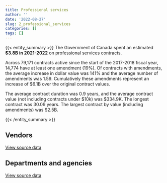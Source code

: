 ```yaml
---
title: Professional services
author: ''
date: '2022-08-27'
slug: 2_professional_services
categories: []
tags: []
---
```


<script src="/rmarkdown-libs/htmlwidgets/htmlwidgets.js"></script>
<link href="/rmarkdown-libs/datatables-css/datatables-crosstalk.css" rel="stylesheet" />
<script src="/rmarkdown-libs/datatables-binding/datatables.js"></script>
<script src="/rmarkdown-libs/jquery/jquery-3.6.0.min.js"></script>
<link href="/rmarkdown-libs/dt-core-bootstrap/css/dataTables.bootstrap.min.css" rel="stylesheet" />
<link href="/rmarkdown-libs/dt-core-bootstrap/css/dataTables.bootstrap.extra.css" rel="stylesheet" />
<script src="/rmarkdown-libs/dt-core-bootstrap/js/jquery.dataTables.min.js"></script>
<script src="/rmarkdown-libs/dt-core-bootstrap/js/dataTables.bootstrap.min.js"></script>
<link href="/rmarkdown-libs/crosstalk/css/crosstalk.min.css" rel="stylesheet" />
<script src="/rmarkdown-libs/crosstalk/js/crosstalk.min.js"></script>
<script src="/rmarkdown-libs/htmlwidgets/htmlwidgets.js"></script>
<link href="/rmarkdown-libs/datatables-css/datatables-crosstalk.css" rel="stylesheet" />
<script src="/rmarkdown-libs/datatables-binding/datatables.js"></script>
<script src="/rmarkdown-libs/jquery/jquery-3.6.0.min.js"></script>
<link href="/rmarkdown-libs/dt-core-bootstrap/css/dataTables.bootstrap.min.css" rel="stylesheet" />
<link href="/rmarkdown-libs/dt-core-bootstrap/css/dataTables.bootstrap.extra.css" rel="stylesheet" />
<script src="/rmarkdown-libs/dt-core-bootstrap/js/jquery.dataTables.min.js"></script>
<script src="/rmarkdown-libs/dt-core-bootstrap/js/dataTables.bootstrap.min.js"></script>
<link href="/rmarkdown-libs/crosstalk/css/crosstalk.min.css" rel="stylesheet" />
<script src="/rmarkdown-libs/crosstalk/js/crosstalk.min.js"></script>

{{< entity_summary >}}
The Government of Canada spent an estimated **\$3.8B in 2021-2022** on professional services contracts.

Across 79,171 contracts active since the start of the 2017-2018 fiscal year, 14,774 have at least one amendment (19%). Of contracts with amendments, the average increase in dollar value was 141% and the average number of amendments was 1.59. Cumulatively these amendments represent an increase of \$6.1B over the original contract values.

The average contract duration was 0.9 years, and the average contract value (not including contracts under \$10k) was \$334.9K. The longest contract was 30.09 years. The largest contract by value (including amendments) was \$2.5B.

{{< /entity_summary >}}

## Vendors

<div id="htmlwidget-1" style="width:100%;height:auto;" class="datatables html-widget"></div>
<script type="application/json" data-for="htmlwidget-1">{"x":{"style":"bootstrap","filter":"none","vertical":false,"data":[["<a href=\"/vendors/10647802_canada/\">10647802 CANADA<\/a>","<a href=\"/vendors/1320376_ontario/\">1320376 ONTARIO<\/a>","<a href=\"/vendors/2220742_ontario/\">2220742 ONTARIO<\/a>","<a href=\"/vendors/2536_4589_quebec/\">2536 4589 QUEBEC<\/a>","<a href=\"/vendors/2keys/\">2KEYS<\/a>","<a href=\"/vendors/3469051_canada/\">3469051 CANADA<\/a>","<a href=\"/vendors/49_solutions/\">49 SOLUTIONS<\/a>","<a href=\"/vendors/529040_ontario_and_880382/\">529040 ONTARIO AND 880382<\/a>","<a href=\"/vendors/73719_newfoundland_labrador/\">73719 NEWFOUNDLAND LABRADOR<\/a>","<a href=\"/vendors/851791_nwt/\">851791 NWT<\/a>","<a href=\"/vendors/9275_0181_quebec/\">9275 0181 QUEBEC<\/a>","<a href=\"/vendors/ab_sciex/\">AB SCIEX<\/a>","<a href=\"/vendors/abb/\">ABB<\/a>","<a href=\"/vendors/abco_maintenance_systems/\">ABCO MAINTENANCE SYSTEMS<\/a>","<a href=\"/vendors/abs_americas/\">ABS AMERICAS<\/a>","<a href=\"/vendors/acart_communications/\">ACART COMMUNICATIONS<\/a>","<a href=\"/vendors/accenture/\">ACCENTURE<\/a>","<a href=\"/vendors/acosys_consulting_services/\">ACOSYS CONSULTING SERVICES<\/a>","<a href=\"/vendors/act/\">ACT<\/a>","<a href=\"/vendors/action_personnel_of_ottawa_hull/\">ACTION PERSONNEL OF OTTAWA HULL<\/a>","<a href=\"/vendors/advanced_business_interiors/\">ADVANCED BUSINESS INTERIORS<\/a>","<a href=\"/vendors/aeroports_de_montreal/\">AEROPORTS DE MONTREAL<\/a>","<a href=\"/vendors/aeropro/\">AEROPRO<\/a>","<a href=\"/vendors/agilec/\">AGILEC<\/a>","<a href=\"/vendors/ainsworth/\">AINSWORTH<\/a>","<a href=\"/vendors/airbus/\">AIRBUS<\/a>","<a href=\"/vendors/alinea_international/\">ALINEA INTERNATIONAL<\/a>","<a href=\"/vendors/alliance_engineering_construction/\">ALLIANCE ENGINEERING CONSTRUCTION<\/a>","<a href=\"/vendors/ameresco_canada/\">AMERESCO CANADA<\/a>","<a href=\"/vendors/american_bureau_of_shipping/\">AMERICAN BUREAU OF SHIPPING<\/a>","<a href=\"/vendors/amex_bank_of_canada/\">AMEX BANK OF CANADA<\/a>","<a href=\"/vendors/amron_construction/\">AMRON CONSTRUCTION<\/a>","<a href=\"/vendors/amtech_aeronautical/\">AMTECH AERONAUTICAL<\/a>","<a href=\"/vendors/amtek_engineering/\">AMTEK ENGINEERING<\/a>","<a href=\"/vendors/anchor_qea/\">ANCHOR QEA<\/a>","<a href=\"/vendors/aon_reed_stenhouse/\">AON REED STENHOUSE<\/a>","<a href=\"/vendors/apption/\">APPTION<\/a>","<a href=\"/vendors/aps_aviation/\">APS AVIATION<\/a>","<a href=\"/vendors/architecture_49/\">ARCHITECTURE 49<\/a>","<a href=\"/vendors/architecture_evoq/\">ARCHITECTURE EVOQ<\/a>","<a href=\"/vendors/ardent_global/\">ARDENT GLOBAL<\/a>","<a href=\"/vendors/asbex/\">ASBEX<\/a>","<a href=\"/vendors/associated_engineering/\">ASSOCIATED ENGINEERING<\/a>","<a href=\"/vendors/atlantic_towing/\">ATLANTIC TOWING<\/a>","<a href=\"/vendors/atlantica_mechanical_contractors/\">ATLANTICA MECHANICAL CONTRACTORS<\/a>","<a href=\"/vendors/ats_services/\">ATS SERVICES<\/a>","<a href=\"/vendors/atwill_morin/\">ATWILL MORIN<\/a>","<a href=\"/vendors/av_tech/\">AV TECH<\/a>","<a href=\"/vendors/avjet_holding/\">AVJET HOLDING<\/a>","<a href=\"/vendors/avondale_construction/\">AVONDALE CONSTRUCTION<\/a>","<a href=\"/vendors/axys_technologies/\">AXYS TECHNOLOGIES<\/a>","<a href=\"/vendors/banfield_seguin/\">BANFIELD SEGUIN<\/a>","<a href=\"/vendors/bargreen_ellingson/\">BARGREEN ELLINGSON<\/a>","<a href=\"/vendors/barron_s_refrigeration_heating/\">BARRON S REFRIGERATION HEATING<\/a>","<a href=\"/vendors/beckman_coulter_canada/\">BECKMAN COULTER CANADA<\/a>","<a href=\"/vendors/bell_textron/\">BELL TEXTRON<\/a>","<a href=\"/vendors/bgla/\">BGLA<\/a>","<a href=\"/vendors/bighorn_helicopters/\">BIGHORN HELICOPTERS<\/a>","<a href=\"/vendors/biron_groupe_sante/\">BIRON GROUPE SANTE<\/a>","<a href=\"/vendors/blackberry/\">BLACKBERRY<\/a>","<a href=\"/vendors/bluedot/\">BLUEDOT<\/a>","<a href=\"/vendors/bmc_software_canada/\">BMC SOFTWARE CANADA<\/a>","<a href=\"/vendors/bmt_fleet_technology/\">BMT FLEET TECHNOLOGY<\/a>","<a href=\"/vendors/boyd_moving_storage/\">BOYD MOVING STORAGE<\/a>","<a href=\"/vendors/bridges_of_canada/\">BRIDGES OF CANADA<\/a>","<a href=\"/vendors/broadnet_telecom/\">BROADNET TELECOM<\/a>","<a href=\"/vendors/broadwater_industries/\">BROADWATER INDUSTRIES<\/a>","<a href=\"/vendors/brookfield_asset_management/\">BROOKFIELD ASSET MANAGEMENT<\/a>","<a href=\"/vendors/brookfield_global_integrated_solutions/\">BROOKFIELD GLOBAL INTEGRATED SOLUTIONS<\/a>","<a href=\"/vendors/brs_innovations/\">BRS INNOVATIONS<\/a>","<a href=\"/vendors/bruker/\">BRUKER<\/a>","<a href=\"/vendors/c_core/\">C CORE<\/a>","<a href=\"/vendors/c2d_services/\">C2D SERVICES<\/a>","<a href=\"/vendors/cache_computer_consulting/\">CACHE COMPUTER CONSULTING<\/a>","<a href=\"/vendors/caltrio_company/\">CALTRIO COMPANY<\/a>","<a href=\"/vendors/campbell_scientific_canada/\">CAMPBELL SCIENTIFIC CANADA<\/a>","<a href=\"/vendors/canadensys_aerospace/\">CANADENSYS AEROSPACE<\/a>","<a href=\"/vendors/canadian_bank_note_company/\">CANADIAN BANK NOTE COMPANY<\/a>","<a href=\"/vendors/canadian_base_operators/\">CANADIAN BASE OPERATORS<\/a>","<a href=\"/vendors/canadian_border_operations/\">CANADIAN BORDER OPERATIONS<\/a>","<a href=\"/vendors/canadian_bureau_for_international_education/\">CANADIAN BUREAU FOR INTERNATIONAL EDUCATION<\/a>","<a href=\"/vendors/canadian_fishing_company/\">CANADIAN FISHING COMPANY<\/a>","<a href=\"/vendors/canadian_helicopters/\">CANADIAN HELICOPTERS<\/a>","<a href=\"/vendors/canadian_leaseback/\">CANADIAN LEASEBACK<\/a>","<a href=\"/vendors/canadian_nuclear_laboratories/\">CANADIAN NUCLEAR LABORATORIES<\/a>","<a href=\"/vendors/canadian_paediatric_society/\">CANADIAN PAEDIATRIC SOCIETY<\/a>","<a href=\"/vendors/canadian_red_cross/\">CANADIAN RED CROSS<\/a>","<a href=\"/vendors/cansel_survey_equipment/\">CANSEL SURVEY EQUIPMENT<\/a>","<a href=\"/vendors/cantex_okanagan_construction/\">CANTEX OKANAGAN CONSTRUCTION<\/a>","<a href=\"/vendors/carahsoft_technology/\">CARAHSOFT TECHNOLOGY<\/a>","<a href=\"/vendors/carmichael_engineering/\">CARMICHAEL ENGINEERING<\/a>","<a href=\"/vendors/cbci_telecom/\">CBCI TELECOM<\/a>","<a href=\"/vendors/cbre/\">CBRE<\/a>","<a href=\"/vendors/ccm_construction/\">CCM CONSTRUCTION<\/a>","<a href=\"/vendors/cedrom_sni/\">CEDROM SNI<\/a>","<a href=\"/vendors/ceridian/\">CERIDIAN<\/a>","<a href=\"/vendors/cgi/\">CGI<\/a>","<a href=\"/vendors/ch2m_hill_canada/\">CH2M HILL CANADA<\/a>","<a href=\"/vendors/charron_human_resources/\">CHARRON HUMAN RESOURCES<\/a>","<a href=\"/vendors/chef_brandz/\">CHEF BRANDZ<\/a>","<a href=\"/vendors/chu_sainte_justine/\">CHU SAINTE JUSTINE<\/a>","<a href=\"/vendors/cision_canada/\">CISION CANADA<\/a>","<a href=\"/vendors/clariant_canada/\">CLARIANT CANADA<\/a>","<a href=\"/vendors/closereach/\">CLOSEREACH<\/a>","<a href=\"/vendors/cnw_group/\">CNW GROUP<\/a>","<a href=\"/vendors/co_ven/\">CO VEN<\/a>","<a href=\"/vendors/coastal_restoration_masonry/\">COASTAL RESTORATION MASONRY<\/a>","<a href=\"/vendors/colliers_project_leaders/\">COLLIERS PROJECT LEADERS<\/a>","<a href=\"/vendors/commpower/\">COMMPOWER<\/a>","<a href=\"/vendors/communications_power/\">COMMUNICATIONS POWER<\/a>","<a href=\"/vendors/computershare_investor_services/\">COMPUTERSHARE INVESTOR SERVICES<\/a>","<a href=\"/vendors/connective_support_society/\">CONNECTIVE SUPPORT SOCIETY<\/a>","<a href=\"/vendors/connex_telecommunications/\">CONNEX TELECOMMUNICATIONS<\/a>","<a href=\"/vendors/conoscenti_technologies/\">CONOSCENTI TECHNOLOGIES<\/a>","<a href=\"/vendors/construction_couture_tanguay/\">CONSTRUCTION COUTURE TANGUAY<\/a>","<a href=\"/vendors/construction_jessiko/\">CONSTRUCTION JESSIKO<\/a>","<a href=\"/vendors/convergint_technologies/\">CONVERGINT TECHNOLOGIES<\/a>","<a href=\"/vendors/corbel_management/\">CORBEL MANAGEMENT<\/a>","<a href=\"/vendors/corsortium_transtec/\">CORSORTIUM TRANSTEC<\/a>","<a href=\"/vendors/cowatersogema/\">COWATERSOGEMA<\/a>","<a href=\"/vendors/cowi_north_america/\">COWI NORTH AMERICA<\/a>","<a href=\"/vendors/crandall_engineering/\">CRANDALL ENGINEERING<\/a>","<a href=\"/vendors/cryptomill_technologies/\">CRYPTOMILL TECHNOLOGIES<\/a>","<a href=\"/vendors/cummins_canada/\">CUMMINS CANADA<\/a>","<a href=\"/vendors/d_doyle_installations/\">D DOYLE INSTALLATIONS<\/a>","<a href=\"/vendors/d_f_s/\">D F S<\/a>","<a href=\"/vendors/d_h_partnership/\">D H PARTNERSHIP<\/a>","<a href=\"/vendors/dalhousie_university/\">DALHOUSIE UNIVERSITY<\/a>","<a href=\"/vendors/dalian_enterprises/\">DALIAN ENTERPRISES<\/a>","<a href=\"/vendors/dasco_equipment/\">DASCO EQUIPMENT<\/a>","<a href=\"/vendors/defran/\">DEFRAN<\/a>","<a href=\"/vendors/delco_automation/\">DELCO AUTOMATION<\/a>","<a href=\"/vendors/dexter_construction/\">DEXTER CONSTRUCTION<\/a>","<a href=\"/vendors/dexterra/\">DEXTERRA<\/a>","<a href=\"/vendors/diamond_and_schmitt_architects/\">DIAMOND AND SCHMITT ARCHITECTS<\/a>","<a href=\"/vendors/diligens/\">DILIGENS<\/a>","<a href=\"/vendors/dls_technology/\">DLS TECHNOLOGY<\/a>","<a href=\"/vendors/dragage_im/\">DRAGAGE IM<\/a>","<a href=\"/vendors/dst_consulting_engineers/\">DST CONSULTING ENGINEERS<\/a>","<a href=\"/vendors/dymech_engineering/\">DYMECH ENGINEERING<\/a>","<a href=\"/vendors/dynacare/\">DYNACARE<\/a>","<a href=\"/vendors/e_construction/\">E CONSTRUCTION<\/a>","<a href=\"/vendors/eagle_professional_resources/\">EAGLE PROFESSIONAL RESOURCES<\/a>","<a href=\"/vendors/eastpoint_engineering/\">EASTPOINT ENGINEERING<\/a>","<a href=\"/vendors/eastway_contracting/\">EASTWAY CONTRACTING<\/a>","<a href=\"/vendors/ebsco_canada/\">EBSCO CANADA<\/a>","<a href=\"/vendors/eclipsys_solutions/\">ECLIPSYS SOLUTIONS<\/a>","<a href=\"/vendors/eco_technologies/\">ECO TECHNOLOGIES<\/a>","<a href=\"/vendors/ecopia_tech/\">ECOPIA TECH<\/a>","<a href=\"/vendors/ekos_research_associates/\">EKOS RESEARCH ASSOCIATES<\/a>","<a href=\"/vendors/elizabeth_fry_society/\">ELIZABETH FRY SOCIETY<\/a>","<a href=\"/vendors/ems_technologies/\">EMS TECHNOLOGIES<\/a>","<a href=\"/vendors/entrust/\">ENTRUST<\/a>","<a href=\"/vendors/environics_research_group/\">ENVIRONICS RESEARCH GROUP<\/a>","<a href=\"/vendors/envirosafe_janitorial/\">ENVIROSAFE JANITORIAL<\/a>","<a href=\"/vendors/eperformance/\">EPERFORMANCE<\/a>","<a href=\"/vendors/exact_legal_translations/\">EXACT LEGAL TRANSLATIONS<\/a>","<a href=\"/vendors/excavation_loiselle/\">EXCAVATION LOISELLE<\/a>","<a href=\"/vendors/factiva/\">FACTIVA<\/a>","<a href=\"/vendors/farmer_construction/\">FARMER CONSTRUCTION<\/a>","<a href=\"/vendors/fast_track_staffing/\">FAST TRACK STAFFING<\/a>","<a href=\"/vendors/federal_express_canada/\">FEDERAL EXPRESS CANADA<\/a>","<a href=\"/vendors/ference_company_consulting/\">FERENCE COMPANY CONSULTING<\/a>","<a href=\"/vendors/fidelity_engineering_construction/\">FIDELITY ENGINEERING CONSTRUCTION<\/a>","<a href=\"/vendors/first_air/\">FIRST AIR<\/a>","<a href=\"/vendors/fish_food_and_allied_workers/\">FISH FOOD AND ALLIED WORKERS<\/a>","<a href=\"/vendors/fleetway/\">FLEETWAY<\/a>","<a href=\"/vendors/floyd_s_construction/\">FLOYD S CONSTRUCTION<\/a>","<a href=\"/vendors/fluid_energy_group/\">FLUID ENERGY GROUP<\/a>","<a href=\"/vendors/flynn_canada/\">FLYNN CANADA<\/a>","<a href=\"/vendors/forrester_research/\">FORRESTER RESEARCH<\/a>","<a href=\"/vendors/frannan_international/\">FRANNAN INTERNATIONAL<\/a>","<a href=\"/vendors/freebalance/\">FREEBALANCE<\/a>","<a href=\"/vendors/frosti_fishing/\">FROSTI FISHING<\/a>","<a href=\"/vendors/fsc/\">FSC<\/a>","<a href=\"/vendors/fugro_geosurveys/\">FUGRO GEOSURVEYS<\/a>","<a href=\"/vendors/fvb_energy/\">FVB ENERGY<\/a>","<a href=\"/vendors/g4s_security_services/\">G4S SECURITY SERVICES<\/a>","<a href=\"/vendors/gabriela_oliveira/\">GABRIELA OLIVEIRA<\/a>","<a href=\"/vendors/galenvs_sciences/\">GALENVS SCIENCES<\/a>","<a href=\"/vendors/gap_wireless/\">GAP WIRELESS<\/a>","<a href=\"/vendors/garda_security_group/\">GARDA SECURITY GROUP<\/a>","<a href=\"/vendors/gartner/\">GARTNER<\/a>","<a href=\"/vendors/gat_intl_localization_services/\">GAT INTL LOCALIZATION SERVICES<\/a>","<a href=\"/vendors/gatestone/\">GATESTONE<\/a>","<a href=\"/vendors/gc_strategies/\">GC STRATEGIES<\/a>","<a href=\"/vendors/gdi_services/\">GDI SERVICES<\/a>","<a href=\"/vendors/gemma_property_services/\">GEMMA PROPERTY SERVICES<\/a>","<a href=\"/vendors/geospectrum_technologies/\">GEOSPECTRUM TECHNOLOGIES<\/a>","<a href=\"/vendors/ghd/\">GHD<\/a>","<a href=\"/vendors/gilmore_reproductions/\">GILMORE REPRODUCTIONS<\/a>","<a href=\"/vendors/gino_pelletier_forex_mali_diely_moussa_kouyate_gid/\">GINO PELLETIER FOREX MALI DIELY MOUSSA KOUYATE GID<\/a>","<a href=\"/vendors/glasshouse_systems/\">GLASSHOUSE SYSTEMS<\/a>","<a href=\"/vendors/glaxosmithkline/\">GLAXOSMITHKLINE<\/a>","<a href=\"/vendors/global_knowledge/\">GLOBAL KNOWLEDGE<\/a>","<a href=\"/vendors/gordon_barr/\">GORDON BARR<\/a>","<a href=\"/vendors/great_slave_helicopters/\">GREAT SLAVE HELICOPTERS<\/a>","<a href=\"/vendors/greater_toronto_airport_authority/\">GREATER TORONTO AIRPORT AUTHORITY<\/a>","<a href=\"/vendors/greendale_resources/\">GREENDALE RESOURCES<\/a>","<a href=\"/vendors/grey_rock_services/\">GREY ROCK SERVICES<\/a>","<a href=\"/vendors/groupe_robert/\">GROUPE ROBERT<\/a>","<a href=\"/vendors/haskoning_uk/\">HASKONING UK<\/a>","<a href=\"/vendors/hatch/\">HATCH<\/a>","<a href=\"/vendors/herring_conservation_and_research_society/\">HERRING CONSERVATION AND RESEARCH SOCIETY<\/a>","<a href=\"/vendors/hewlett_packard/\">HEWLETT PACKARD<\/a>","<a href=\"/vendors/hitachi_data_systems/\">HITACHI DATA SYSTEMS<\/a>","<a href=\"/vendors/holland_college/\">HOLLAND COLLEGE<\/a>","<a href=\"/vendors/hootsuite_media/\">HOOTSUITE MEDIA<\/a>","<a href=\"/vendors/hoskin_scientific/\">HOSKIN SCIENTIFIC<\/a>","<a href=\"/vendors/house_of_hope/\">HOUSE OF HOPE<\/a>","<a href=\"/vendors/hubspoke/\">HUBSPOKE<\/a>","<a href=\"/vendors/humansystems/\">HUMANSYSTEMS<\/a>","<a href=\"/vendors/ibi_group_architects_canada/\">IBI GROUP ARCHITECTS CANADA<\/a>","<a href=\"/vendors/iceberg_networks/\">ICEBERG NETWORKS<\/a>","<a href=\"/vendors/idp_group/\">IDP GROUP<\/a>","<a href=\"/vendors/ids_systems_consultants/\">IDS SYSTEMS CONSULTANTS<\/a>","<a href=\"/vendors/ifathom/\">IFATHOM<\/a>","<a href=\"/vendors/ihs_global/\">IHS GLOBAL<\/a>","<a href=\"/vendors/imperial_cleaners/\">IMPERIAL CLEANERS<\/a>","<a href=\"/vendors/info_tech_research_group/\">INFO TECH RESEARCH GROUP<\/a>","<a href=\"/vendors/innovasea_marine_systems_canada/\">INNOVASEA MARINE SYSTEMS CANADA<\/a>","<a href=\"/vendors/institut_national_d_optique/\">INSTITUT NATIONAL D OPTIQUE<\/a>","<a href=\"/vendors/instrux_media/\">INSTRUX MEDIA<\/a>","<a href=\"/vendors/integra_networks/\">INTEGRA NETWORKS<\/a>","<a href=\"/vendors/interactive_audio_visual/\">INTERACTIVE AUDIO VISUAL<\/a>","<a href=\"/vendors/intergraph_canada/\">INTERGRAPH CANADA<\/a>","<a href=\"/vendors/international_reporting/\">INTERNATIONAL REPORTING<\/a>","<a href=\"/vendors/inventa_sales_and_promotions/\">INVENTA SALES AND PROMOTIONS<\/a>","<a href=\"/vendors/ipsos/\">IPSOS<\/a>","<a href=\"/vendors/ironclad_earthworks/\">IRONCLAD EARTHWORKS<\/a>","<a href=\"/vendors/island_catering/\">ISLAND CATERING<\/a>","<a href=\"/vendors/ism_information_systems_management/\">ISM INFORMATION SYSTEMS MANAGEMENT<\/a>","<a href=\"/vendors/it_net_consultants/\">IT NET CONSULTANTS<\/a>","<a href=\"/vendors/itex/\">ITEX<\/a>","<a href=\"/vendors/j_e_enterprises/\">J E ENTERPRISES<\/a>","<a href=\"/vendors/j_l_richards_associates/\">J L RICHARDS ASSOCIATES<\/a>","<a href=\"/vendors/j_m_ledressay_associates/\">J M LEDRESSAY ASSOCIATES<\/a>","<a href=\"/vendors/j_o_thomas_associates/\">J O THOMAS ASSOCIATES<\/a>","<a href=\"/vendors/jasco_applied_sciences_canada/\">JASCO APPLIED SCIENCES CANADA<\/a>","<a href=\"/vendors/jemtec/\">JEMTEC<\/a>","<a href=\"/vendors/jht_defense/\">JHT DEFENSE<\/a>","<a href=\"/vendors/jim_pattison_industries/\">JIM PATTISON INDUSTRIES<\/a>","<a href=\"/vendors/john_howard_society/\">JOHN HOWARD SOCIETY<\/a>","<a href=\"/vendors/johnson_controls_canada/\">JOHNSON CONTROLS CANADA<\/a>","<a href=\"/vendors/johnson_s_construction/\">JOHNSON S CONSTRUCTION<\/a>","<a href=\"/vendors/joneljim_concrete_construction/\">JONELJIM CONCRETE CONSTRUCTION<\/a>","<a href=\"/vendors/jones_lang_lasalle/\">JONES LANG LASALLE<\/a>","<a href=\"/vendors/k_rite_construction/\">K RITE CONSTRUCTION<\/a>","<a href=\"/vendors/kaniyasihk_culture_camps/\">KANIYASIHK CULTURE CAMPS<\/a>","<a href=\"/vendors/keydata_associates/\">KEYDATA ASSOCIATES<\/a>","<a href=\"/vendors/kf_aerospace/\">KF AEROSPACE<\/a>","<a href=\"/vendors/kfn_enterprises_partnership/\">KFN ENTERPRISES PARTNERSHIP<\/a>","<a href=\"/vendors/king_hoe_excavating/\">KING HOE EXCAVATING<\/a>","<a href=\"/vendors/konica_minolta_business_solutions/\">KONICA MINOLTA BUSINESS SOLUTIONS<\/a>","<a href=\"/vendors/kontzamanis_graumann_smith/\">KONTZAMANIS GRAUMANN SMITH<\/a>","<a href=\"/vendors/kudlik_construction/\">KUDLIK CONSTRUCTION<\/a>","<a href=\"/vendors/kyndryl_canada/\">KYNDRYL CANADA<\/a>","<a href=\"/vendors/l_agence/\">L AGENCE<\/a>","<a href=\"/vendors/l_d_watson_e_s_macewen_allan/\">L D WATSON E S MACEWEN ALLAN<\/a>","<a href=\"/vendors/lannick_contract_solutions/\">LANNICK CONTRACT SOLUTIONS<\/a>","<a href=\"/vendors/larch_half_way_house_of_sudbury/\">LARCH HALF WAY HOUSE OF SUDBURY<\/a>","<a href=\"/vendors/lazy_h_trail_company/\">LAZY H TRAIL COMPANY<\/a>","<a href=\"/vendors/leeway_yachts/\">LEEWAY YACHTS<\/a>","<a href=\"/vendors/lemay/\">LEMAY<\/a>","<a href=\"/vendors/lengkeek_vessel_engineering/\">LENGKEEK VESSEL ENGINEERING<\/a>","<a href=\"/vendors/leo_pisces_services_group/\">LEO PISCES SERVICES GROUP<\/a>","<a href=\"/vendors/les_entreprises_fervel/\">LES ENTREPRISES FERVEL<\/a>","<a href=\"/vendors/les_equipements_claude_pedneault/\">LES EQUIPEMENTS CLAUDE PEDNEAULT<\/a>","<a href=\"/vendors/les_traducteurs_reunis/\">LES TRADUCTEURS REUNIS<\/a>","<a href=\"/vendors/les_traiteurs_bytown_catering/\">LES TRAITEURS BYTOWN CATERING<\/a>","<a href=\"/vendors/like_10/\">LIKE 10<\/a>","<a href=\"/vendors/linovati/\">LINOVATI<\/a>","<a href=\"/vendors/lloyd_s_register_canada/\">LLOYD S REGISTER CANADA<\/a>","<a href=\"/vendors/m_sullivan_son/\">M SULLIVAN SON<\/a>","<a href=\"/vendors/macdonald_dettwiler_and_associates/\">MACDONALD DETTWILER AND ASSOCIATES<\/a>","<a href=\"/vendors/macewen_petroleum/\">MACEWEN PETROLEUM<\/a>","<a href=\"/vendors/magellan_aerospace/\">MAGELLAN AEROSPACE<\/a>","<a href=\"/vendors/manifest_communications/\">MANIFEST COMMUNICATIONS<\/a>","<a href=\"/vendors/maplesoft_consulting/\">MAPLESOFT CONSULTING<\/a>","<a href=\"/vendors/marine_contractors/\">MARINE CONTRACTORS<\/a>","<a href=\"/vendors/marine_recycling/\">MARINE RECYCLING<\/a>","<a href=\"/vendors/maritime_fence/\">MARITIME FENCE<\/a>","<a href=\"/vendors/martec/\">MARTEC<\/a>","<a href=\"/vendors/maverin/\">MAVERIN<\/a>","<a href=\"/vendors/maximus_canada/\">MAXIMUS CANADA<\/a>","<a href=\"/vendors/mccarthy_tetrault/\">MCCARTHY TETRAULT<\/a>","<a href=\"/vendors/mccolman_sons_demolition/\">MCCOLMAN SONS DEMOLITION<\/a>","<a href=\"/vendors/mcgregor_geoscience/\">MCGREGOR GEOSCIENCE<\/a>","<a href=\"/vendors/mckinsey_and_company/\">MCKINSEY AND COMPANY<\/a>","<a href=\"/vendors/mcnally_construction/\">MCNALLY CONSTRUCTION<\/a>","<a href=\"/vendors/medavie/\">MEDAVIE<\/a>","<a href=\"/vendors/media_q/\">MEDIA Q<\/a>","<a href=\"/vendors/mega_tech/\">MEGA TECH<\/a>","<a href=\"/vendors/megalexis_communications/\">MEGALEXIS COMMUNICATIONS<\/a>","<a href=\"/vendors/messa_computing/\">MESSA COMPUTING<\/a>","<a href=\"/vendors/metocean_telematics/\">METOCEAN TELEMATICS<\/a>","<a href=\"/vendors/metro_logistics/\">METRO LOGISTICS<\/a>","<a href=\"/vendors/metro_supply_chain/\">METRO SUPPLY CHAIN<\/a>","<a href=\"/vendors/michael_wager_consulting/\">MICHAEL WAGER CONSULTING<\/a>","<a href=\"/vendors/michanie_construction/\">MICHANIE CONSTRUCTION<\/a>","<a href=\"/vendors/michel_bastarache_societe_professionnelle/\">MICHEL BASTARACHE SOCIETE PROFESSIONNELLE<\/a>","<a href=\"/vendors/milestone_environmental/\">MILESTONE ENVIRONMENTAL<\/a>","<a href=\"/vendors/ministry_of_finance/\">MINISTRY OF FINANCE<\/a>","<a href=\"/vendors/mls_overseas/\">MLS OVERSEAS<\/a>","<a href=\"/vendors/mnp/\">MNP<\/a>","<a href=\"/vendors/mobile_resource_group/\">MOBILE RESOURCE GROUP<\/a>","<a href=\"/vendors/moerae_solutions/\">MOERAE SOLUTIONS<\/a>","<a href=\"/vendors/moriyama_teshima_architects/\">MORIYAMA TESHIMA ARCHITECTS<\/a>","<a href=\"/vendors/morpho_canada/\">MORPHO CANADA<\/a>","<a href=\"/vendors/mtc_law/\">MTC LAW<\/a>","<a href=\"/vendors/multinational_logistic_services/\">MULTINATIONAL LOGISTIC SERVICES<\/a>","<a href=\"/vendors/mwco/\">MWCO<\/a>","<a href=\"/vendors/n_p_a/\">N P A<\/a>","<a href=\"/vendors/nadine_international/\">NADINE INTERNATIONAL<\/a>","<a href=\"/vendors/nahanni_construction/\">NAHANNI CONSTRUCTION<\/a>","<a href=\"/vendors/nanometrics/\">NANOMETRICS<\/a>","<a href=\"/vendors/nasittuq/\">NASITTUQ<\/a>","<a href=\"/vendors/national_arts_centre/\">NATIONAL ARTS CENTRE<\/a>","<a href=\"/vendors/naut_mawt_tribal_council/\">NAUT MAWT TRIBAL COUNCIL<\/a>","<a href=\"/vendors/nav_canada/\">NAV CANADA<\/a>","<a href=\"/vendors/navpoint_consulting_group/\">NAVPOINT CONSULTING GROUP<\/a>","<a href=\"/vendors/navtech/\">NAVTECH<\/a>","<a href=\"/vendors/nelson_environmental_remediation/\">NELSON ENVIRONMENTAL REMEDIATION<\/a>","<a href=\"/vendors/neptec_design_group/\">NEPTEC DESIGN GROUP<\/a>","<a href=\"/vendors/nitam_solutions/\">NITAM SOLUTIONS<\/a>","<a href=\"/vendors/north_atlantic_petroleum/\">NORTH ATLANTIC PETROLEUM<\/a>","<a href=\"/vendors/north_cariboo_air/\">NORTH CARIBOO AIR<\/a>","<a href=\"/vendors/northrop_grumman/\">NORTHROP GRUMMAN<\/a>","<a href=\"/vendors/northwestel/\">NORTHWESTEL<\/a>","<a href=\"/vendors/notra/\">NOTRA<\/a>","<a href=\"/vendors/nuna_east/\">NUNA EAST<\/a>","<a href=\"/vendors/ogilvy_montreal/\">OGILVY MONTREAL<\/a>","<a href=\"/vendors/okanagan_halfway_house_society_crf/\">OKANAGAN HALFWAY HOUSE SOCIETY CRF<\/a>","<a href=\"/vendors/omnitech_electronics/\">OMNITECH ELECTRONICS<\/a>","<a href=\"/vendors/onix_networking_canada/\">ONIX NETWORKING CANADA<\/a>","<a href=\"/vendors/onx_enterprise_solutions/\">ONX ENTERPRISE SOLUTIONS<\/a>","<a href=\"/vendors/openframe_technologies/\">OPENFRAME TECHNOLOGIES<\/a>","<a href=\"/vendors/oproma/\">OPROMA<\/a>","<a href=\"/vendors/optimum_solutions/\">OPTIMUM SOLUTIONS<\/a>","<a href=\"/vendors/oracle_canada/\">ORACLE CANADA<\/a>","<a href=\"/vendors/orangutech/\">ORANGUTECH<\/a>","<a href=\"/vendors/otis_elevator/\">OTIS ELEVATOR<\/a>","<a href=\"/vendors/oxford_economics_usa/\">OXFORD ECONOMICS USA<\/a>","<a href=\"/vendors/pal_aerospace/\">PAL AEROSPACE<\/a>","<a href=\"/vendors/paladin_group/\">PALADIN GROUP<\/a>","<a href=\"/vendors/parker_johnston_industries/\">PARKER JOHNSTON INDUSTRIES<\/a>","<a href=\"/vendors/parsons_canada/\">PARSONS CANADA<\/a>","<a href=\"/vendors/pattison_sign_group/\">PATTISON SIGN GROUP<\/a>","<a href=\"/vendors/pcl_constructors/\">PCL CONSTRUCTORS<\/a>","<a href=\"/vendors/pennant_canada/\">PENNANT CANADA<\/a>","<a href=\"/vendors/peter_j_kindree_architect/\">PETER J KINDREE ARCHITECT<\/a>","<a href=\"/vendors/petro_air_services/\">PETRO AIR SERVICES<\/a>","<a href=\"/vendors/phaselock_systems_international/\">PHASELOCK SYSTEMS INTERNATIONAL<\/a>","<a href=\"/vendors/pmb_electrical_services/\">PMB ELECTRICAL SERVICES<\/a>","<a href=\"/vendors/postmedia_network/\">POSTMEDIA NETWORK<\/a>","<a href=\"/vendors/pr3_medias/\">PR3 MEDIAS<\/a>","<a href=\"/vendors/precisionit/\">PRECISIONIT<\/a>","<a href=\"/vendors/primed_medical_products/\">PRIMED MEDICAL PRODUCTS<\/a>","<a href=\"/vendors/primex_project_management/\">PRIMEX PROJECT MANAGEMENT<\/a>","<a href=\"/vendors/prince_george_activator/\">PRINCE GEORGE ACTIVATOR<\/a>","<a href=\"/vendors/procom_consultants/\">PROCOM CONSULTANTS<\/a>","<a href=\"/vendors/promaxis/\">PROMAXIS<\/a>","<a href=\"/vendors/proquest/\">PROQUEST<\/a>","<a href=\"/vendors/prosci_canada/\">PROSCI CANADA<\/a>","<a href=\"/vendors/protak_consulting_group/\">PROTAK CONSULTING GROUP<\/a>","<a href=\"/vendors/provencher_roy_associes/\">PROVENCHER ROY ASSOCIES<\/a>","<a href=\"/vendors/purelogic/\">PURELOGIC<\/a>","<a href=\"/vendors/qinetiq/\">QINETIQ<\/a>","<a href=\"/vendors/qm_environmental/\">QM ENVIRONMENTAL<\/a>","<a href=\"/vendors/quintet_consulting/\">QUINTET CONSULTING<\/a>","<a href=\"/vendors/quorum/\">QUORUM<\/a>","<a href=\"/vendors/r_e_gilmore_investments/\">R E GILMORE INVESTMENTS<\/a>","<a href=\"/vendors/r_j_macisaac_construction/\">R J MACISAAC CONSTRUCTION<\/a>","<a href=\"/vendors/racing_forensics/\">RACING FORENSICS<\/a>","<a href=\"/vendors/radiation_solutions/\">RADIATION SOLUTIONS<\/a>","<a href=\"/vendors/rapiscan_systems/\">RAPISCAN SYSTEMS<\/a>","<a href=\"/vendors/resolve_salvage_fire_americas/\">RESOLVE SALVAGE FIRE AMERICAS<\/a>","<a href=\"/vendors/revision_military/\">REVISION MILITARY<\/a>","<a href=\"/vendors/rgt_clouthier_construction/\">RGT CLOUTHIER CONSTRUCTION<\/a>","<a href=\"/vendors/rhea/\">RHEA<\/a>","<a href=\"/vendors/rikjak_construction/\">RIKJAK CONSTRUCTION<\/a>","<a href=\"/vendors/rjg_construction/\">RJG CONSTRUCTION<\/a>","<a href=\"/vendors/robertson_geoconsultants/\">ROBERTSON GEOCONSULTANTS<\/a>","<a href=\"/vendors/robertson_martin_architects/\">ROBERTSON MARTIN ARCHITECTS<\/a>","<a href=\"/vendors/rockwell_collins_canada/\">ROCKWELL COLLINS CANADA<\/a>","<a href=\"/vendors/roxboro_excavation/\">ROXBORO EXCAVATION<\/a>","<a href=\"/vendors/rycom/\">RYCOM<\/a>","<a href=\"/vendors/saba_software/\">SABA SOFTWARE<\/a>","<a href=\"/vendors/salvation_army/\">SALVATION ARMY<\/a>","<a href=\"/vendors/samson_and_associates/\">SAMSON AND ASSOCIATES<\/a>","<a href=\"/vendors/sap/\">SAP<\/a>","<a href=\"/vendors/sas_institute/\">SAS INSTITUTE<\/a>","<a href=\"/vendors/scalar_decisions/\">SCALAR DECISIONS<\/a>","<a href=\"/vendors/schoeler_heaton_architects/\">SCHOELER HEATON ARCHITECTS<\/a>","<a href=\"/vendors/sdl_international_canada/\">SDL INTERNATIONAL CANADA<\/a>","<a href=\"/vendors/seaspan_victoria_shipyards/\">SEASPAN VICTORIA SHIPYARDS<\/a>","<a href=\"/vendors/securekey_technologies/\">SECUREKEY TECHNOLOGIES<\/a>","<a href=\"/vendors/select_global_international/\">SELECT GLOBAL INTERNATIONAL<\/a>","<a href=\"/vendors/serco/\">SERCO<\/a>","<a href=\"/vendors/seyem/\">SEYEM<\/a>","<a href=\"/vendors/sgs_axys_analytical_services/\">SGS AXYS ANALYTICAL SERVICES<\/a>","<a href=\"/vendors/shaw_cable/\">SHAW CABLE<\/a>","<a href=\"/vendors/shrma_architects_in_joint_venture/\">SHRMA ARCHITECTS IN JOINT VENTURE<\/a>","<a href=\"/vendors/silliker/\">SILLIKER<\/a>","<a href=\"/vendors/skillsoft_canada/\">SKILLSOFT CANADA<\/a>","<a href=\"/vendors/sky_canoe/\">SKY CANOE<\/a>","<a href=\"/vendors/smiths_detection/\">SMITHS DETECTION<\/a>","<a href=\"/vendors/softsim_technologies/\">SOFTSIM TECHNOLOGIES<\/a>","<a href=\"/vendors/southwest_research_institute/\">SOUTHWEST RESEARCH INSTITUTE<\/a>","<a href=\"/vendors/st_leonards_house_windsor/\">ST LEONARDS HOUSE WINDSOR<\/a>","<a href=\"/vendors/st_ops_tactical_training_canada/\">ST OPS TACTICAL TRAINING CANADA<\/a>","<a href=\"/vendors/stanley_construction/\">STANLEY CONSTRUCTION<\/a>","<a href=\"/vendors/steris_canada/\">STERIS CANADA<\/a>","<a href=\"/vendors/stoneworks_technologies/\">STONEWORKS TECHNOLOGIES<\/a>","<a href=\"/vendors/stops_tactical_training/\">STOPS TACTICAL TRAINING<\/a>","<a href=\"/vendors/sun_life_assurance_company/\">SUN LIFE ASSURANCE COMPANY<\/a>","<a href=\"/vendors/sym_communications/\">SYM COMMUNICATIONS<\/a>","<a href=\"/vendors/systematix_solutions/\">SYSTEMATIX SOLUTIONS<\/a>","<a href=\"/vendors/systemscope/\">SYSTEMSCOPE<\/a>","<a href=\"/vendors/taligent_consulting/\">TALIGENT CONSULTING<\/a>","<a href=\"/vendors/technorem/\">TECHNOREM<\/a>","<a href=\"/vendors/tecsis/\">TECSIS<\/a>","<a href=\"/vendors/telesat/\">TELESAT<\/a>","<a href=\"/vendors/tenaquip/\">TENAQUIP<\/a>","<a href=\"/vendors/terlin_construction/\">TERLIN CONSTRUCTION<\/a>","<a href=\"/vendors/tervita/\">TERVITA<\/a>","<a href=\"/vendors/tes_contract_services/\">TES CONTRACT SERVICES<\/a>","<a href=\"/vendors/testforce_systems/\">TESTFORCE SYSTEMS<\/a>","<a href=\"/vendors/the_calgary_airport_authority/\">THE CALGARY AIRPORT AUTHORITY<\/a>","<a href=\"/vendors/the_canada_life_assurance_company/\">THE CANADA LIFE ASSURANCE COMPANY<\/a>","<a href=\"/vendors/the_halifax_computer_consulting_group/\">THE HALIFAX COMPUTER CONSULTING GROUP<\/a>","<a href=\"/vendors/the_halifax_group/\">THE HALIFAX GROUP<\/a>","<a href=\"/vendors/the_ktl_group/\">THE KTL GROUP<\/a>","<a href=\"/vendors/the_vcan_group/\">THE VCAN GROUP<\/a>","<a href=\"/vendors/thomas_schmidt/\">THOMAS SCHMIDT<\/a>","<a href=\"/vendors/toronto_bail_program/\">TORONTO BAIL PROGRAM<\/a>","<a href=\"/vendors/totem_offisource/\">TOTEM OFFISOURCE<\/a>","<a href=\"/vendors/traductions_pierre_cloutier/\">TRADUCTIONS PIERRE CLOUTIER<\/a>","<a href=\"/vendors/traductions_scriptis/\">TRADUCTIONS SCRIPTIS<\/a>","<a href=\"/vendors/trainor_mechanical_contractors/\">TRAINOR MECHANICAL CONTRACTORS<\/a>","<a href=\"/vendors/transpolar_technology/\">TRANSPOLAR TECHNOLOGY<\/a>","<a href=\"/vendors/transtec/\">TRANSTEC<\/a>","<a href=\"/vendors/troy_life_fire_safety/\">TROY LIFE FIRE SAFETY<\/a>","<a href=\"/vendors/tsuu_t_ina_contracting_gp/\">TSUU T INA CONTRACTING GP<\/a>","<a href=\"/vendors/turner_townsend/\">TURNER TOWNSEND<\/a>","<a href=\"/vendors/unisync_group/\">UNISYNC GROUP<\/a>","<a href=\"/vendors/united_states_department_of_the_air_force/\">UNITED STATES DEPARTMENT OF THE AIR FORCE<\/a>","<a href=\"/vendors/united_states_department_of_the_army/\">UNITED STATES DEPARTMENT OF THE ARMY<\/a>","<a href=\"/vendors/united_states_department_of_the_navy/\">UNITED STATES DEPARTMENT OF THE NAVY<\/a>","<a href=\"/vendors/university_of_british_columbia/\">UNIVERSITY OF BRITISH COLUMBIA<\/a>","<a href=\"/vendors/university_of_calgary/\">UNIVERSITY OF CALGARY<\/a>","<a href=\"/vendors/university_of_guelph/\">UNIVERSITY OF GUELPH<\/a>","<a href=\"/vendors/university_of_new_brunswick/\">UNIVERSITY OF NEW BRUNSWICK<\/a>","<a href=\"/vendors/university_of_ottawa/\">UNIVERSITY OF OTTAWA<\/a>","<a href=\"/vendors/university_of_regina/\">UNIVERSITY OF REGINA<\/a>","<a href=\"/vendors/university_of_saskatchewan/\">UNIVERSITY OF SASKATCHEWAN<\/a>","<a href=\"/vendors/university_of_toronto/\">UNIVERSITY OF TORONTO<\/a>","<a href=\"/vendors/university_of_waterloo/\">UNIVERSITY OF WATERLOO<\/a>","<a href=\"/vendors/university_of_western_ontario/\">UNIVERSITY OF WESTERN ONTARIO<\/a>","<a href=\"/vendors/urban_valley_transport/\">URBAN VALLEY TRANSPORT<\/a>","<a href=\"/vendors/vaisala_canada/\">VAISALA CANADA<\/a>","<a href=\"/vendors/valcom_consulting/\">VALCOM CONSULTING<\/a>","<a href=\"/vendors/value_master_builders/\">VALUE MASTER BUILDERS<\/a>","<a href=\"/vendors/van_kappel_international/\">VAN KAPPEL INTERNATIONAL<\/a>","<a href=\"/vendors/vancouver_airport_authority/\">VANCOUVER AIRPORT AUTHORITY<\/a>","<a href=\"/vendors/vancouver_shipyards/\">VANCOUVER SHIPYARDS<\/a>","<a href=\"/vendors/veritas_technologies/\">VERITAS TECHNOLOGIES<\/a>","<a href=\"/vendors/vfa_canada/\">VFA CANADA<\/a>","<a href=\"/vendors/vfs_global/\">VFS GLOBAL<\/a>","<a href=\"/vendors/via_travail/\">VIA TRAVAIL<\/a>","<a href=\"/vendors/visa_services/\">VISA SERVICES<\/a>","<a href=\"/vendors/vmware/\">VMWARE<\/a>","<a href=\"/vendors/wahl_construction/\">WAHL CONSTRUCTION<\/a>","<a href=\"/vendors/wainwright_marine_services/\">WAINWRIGHT MARINE SERVICES<\/a>","<a href=\"/vendors/wartsila/\">WARTSILA<\/a>","<a href=\"/vendors/waste_connections_of_canada/\">WASTE CONNECTIONS OF CANADA<\/a>","<a href=\"/vendors/waste_management_of_canada/\">WASTE MANAGEMENT OF CANADA<\/a>","<a href=\"/vendors/waters/\">WATERS<\/a>","<a href=\"/vendors/westbury_national_show_systems/\">WESTBURY NATIONAL SHOW SYSTEMS<\/a>","<a href=\"/vendors/westcoast_genesis_society/\">WESTCOAST GENESIS SOCIETY<\/a>","<a href=\"/vendors/westower_communications/\">WESTOWER COMMUNICATIONS<\/a>","<a href=\"/vendors/wildlife_computers/\">WILDLIFE COMPUTERS<\/a>","<a href=\"/vendors/william_j_barker_clinical/\">WILLIAM J BARKER CLINICAL<\/a>","<a href=\"/vendors/wills_transfer/\">WILLS TRANSFER<\/a>","<a href=\"/vendors/world_university_service_of_canada/\">WORLD UNIVERSITY SERVICE OF CANADA<\/a>","<a href=\"/vendors/worldreach_software/\">WORLDREACH SOFTWARE<\/a>","<a href=\"/vendors/wpp_group_canada_communications/\">WPP GROUP CANADA COMMUNICATIONS<\/a>","<a href=\"/vendors/wyssen_avalanche_control/\">WYSSEN AVALANCHE CONTROL<\/a>","<a href=\"/vendors/xpera_risk_mitigation_investigation/\">XPERA RISK MITIGATION INVESTIGATION<\/a>","<a href=\"/vendors/yamnuska/\">YAMNUSKA<\/a>","<a href=\"/vendors/zernam_enterprise/\">ZERNAM ENTERPRISE<\/a>","<a href=\"/vendors/zutphen_contractor/\">ZUTPHEN CONTRACTOR<\/a>","<a href=\"/vendors/zycom/\">ZYCOM<\/a>"],[818822.5,24916.5,22668.34,2067482.22,12787309.39,725248.79,null,510800.82,1605304.12,4690517.12,10060.31,22001.83,1750613.74,28388.89,2444530.46,3229012.2,22039803.14,null,null,397778.81,413840.27,null,634254.31,2864189.46,111928,218441.38,null,null,9179590.58,null,82565.95,81030.68,54445.18,1216975.05,5656335.46,1363485.9,null,1113733.61,210149.01,233524.38,15924435.88,2792099.45,1043365.75,null,null,2003045.74,null,812225.81,1783960.59,475207.8,317137.97,2660840.69,40149.18,null,4015.11,15178.23,null,33456,null,5426.05,365858.28,null,223804.72,null,15028128.63,null,null,16245851.25,211256585.77,null,34463.36,288391.99,1275579.33,1162761.87,566895,68358.03,1000644.39,309918.94,null,null,7172789.23,null,15960.78,29251.22,49236.48,2541363.91,8238548.22,23896.26,null,null,6462.95,5646.91,19210,null,275982.87,1035272.79,13373732.06,580542.79,1857559.79,null,2134543.32,1205142,48798.75,1749452.39,723710.32,4324634.68,null,26637775.3,139498.81,1026723.1,13380.14,null,null,188579.1,2012062.5,null,null,1217046,1610297.4,9490840.61,null,null,null,null,643227.05,1915871.67,423850801.46,489351.54,199683.31,750490,null,45372.25,806627.23,3955749.83,33900,524731.45,303817.12,185230.98,2464964.68,96072.88,163921.17,null,61158.68,127297.44,805730.66,116003.9,13135.24,null,null,1480914.55,31922.61,8897258.15,null,2020452.53,null,10949.35,412855.31,1715887.18,null,null,954050.23,34943.68,308691.35,77372.51,null,1579937.37,243740.32,397785,null,171097.14,1236978.14,6681153.61,47142.6,null,2673287.04,2624304.06,3675033.57,10767.68,null,null,207251.04,118175.14,16070003.61,447702.5,1180.53,1402335.9,881055.31,65404.39,390914.71,774660.63,1241499.41,1479901.47,61370.11,14205799.73,386636.69,null,null,null,35285.54,21861.5,null,885560.57,162036.48,2228504.28,60934212.64,null,null,40844.82,132892.2,28769.96,758937.75,null,2656768.76,null,65123.57,447278.27,1948287.87,null,355510.73,271354.12,null,515359.12,334994.92,null,null,321817.81,1388838.46,3544512.27,2208119.08,40236.79,1600180.84,null,4357948.08,null,null,209446.02,1471801.18,1703722.23,744970.8,null,null,294127.85,2223509.13,90415.91,1260464.96,null,1132089.85,null,null,397770.99,3128.34,null,null,null,10005.66,8912089.95,null,null,550911.04,1545200.04,25497.73,1359682.92,null,null,68998.82,784568.61,359145.85,null,null,652241.97,219538.69,606210.37,null,null,136476164.77,24860,303430.8,1580748.97,4054707.4,null,null,33813.29,null,170500.01,464578.5,978824.64,296468.91,2476657.19,3288313.59,9195872.28,27091603.05,856299.75,null,159074.94,695009.95,821120.29,null,null,2749769.57,117455.64,2295165.69,12813750.84,104129.03,12699236.53,540212.42,1190606.35,260519.88,2236.87,13247.42,1252186.52,1764173.06,301687.04,null,null,34552301.81,null,10640675.55,11003.25,5955470.01,20840247.35,647117.52,17243.8,2066590.53,7020268.12,18286.34,167186.1,205592.84,2001.75,null,3294213.37,8313939.2,1515636.72,32373.71,null,448082.82,260230.55,546160.41,186608.92,null,1973081.7,172547,806584.17,887836.51,1417359.82,127451.09,null,49931865.04,50270.43,34578427.29,6494196.95,133408.62,478457.93,null,null,40850.15,2168209.09,1155457.29,null,628469.04,null,3778160.09,7209219.2,78995.63,227262.91,7673526.73,387035.02,null,907893.94,9093812.91,1342932.82,1180423.23,901229.65,null,1635782.95,null,45194.47,null,null,387042.54,323436.25,null,35191.73,811460.12,1015577.63,84229.18,32104.35,828593.88,412143.29,522022.62,997803.93,531234.8,31980.51,52033.53,null,36696.15,20365.08,4950107.91,null,41771790.64,7292771.32,948764.48,2715,null,4894012.12,29924.12,null,289372.23,719498.18,23233.18,11154.98,70066.21,null,null,null,1845252.52,41435716.81,1122711.71,17848859.24,2897948.3,5407032.24,2091974.52,143982.21,197022.89,14952.09,null,6881622.57,489686.59,null,null,null,82490.62,317823.2,205847.41,1521371.74,244892.51,1528655.42,57811.72,10000,null,524605.09,398560.42,1355819.69,414663.41,6384726.56,3177075.92,21860.08,3102955.4,2376959.38,1129254.63,289889.91,1835362.92,2522258.64,968342.19,1363763.18,2774063.8,1440055.97,1324206.88,2550179.31,783227.4,null,null,5482969.72,258279.44,null,null,9632481.68,null,732530.79,60019570.5,14245.84,2852146.98,null,null,13491.12,null,95496.25,4319.67,263725.28,49149.35,73137.9,17480,15754.94,55937.63,452459.73,4623027.53,807700.82,386411.53,null,null,1457850.91,575491.91,null,null],[323029.04,null,39482.2,2073146.56,25313465.65,558727.31,null,1451539.06,227047.86,4381045.78,null,13201.1,2407887.04,28466.67,2451227.81,1719670.51,22213042.19,448477.63,null,691444.28,3058.66,null,1162292.7,2872036.55,154016.88,550030.25,1143501.06,null,9262281.77,null,50234.74,292495.64,383210.3,720913.82,5711082.15,1100559.65,165883.24,1349274.25,665729.12,null,null,1215819.8,941060.65,null,null,1738353.91,null,661158.98,null,null,408715.85,2042133,null,null,9604.78,null,40000,18406.43,null,19024.66,null,8319693.28,943983.08,824114.32,8822945.62,null,null,16290360.43,211768132.31,null,34557.78,699293.18,1279074.07,1131102.68,860063.87,319555.31,1125055.48,310768.03,3077211.08,null,7192440.7,null,12775.55,10512.95,2511461.97,2548326.55,3252434.65,null,188989.48,null,6480.65,421762.96,5509379.8,null,2676867.62,1038109.15,13566675.02,717113.87,2415409.87,null,2282773.38,1340888.96,null,541770.01,814002.98,4336482.99,null,24264440.88,1063678.46,1029536.04,14584.35,null,2159.83,421142.15,null,null,null,null,1614709.18,11119626.55,18243.28,null,null,null,788219.15,1519897.63,34190391.46,1074216.63,197457.94,null,null,null,19853.6,2546904.85,null,null,279960.32,128683.21,1621611.72,null,164370.27,null,156205.76,1198346.36,1936246.46,null,13171.22,null,224540.19,1053033.67,34212.97,8921634.2,null,1617613.86,null,91664.71,522507.45,null,57765.6,null,768234.84,47206.07,1242949.1,null,25932.37,1491145.67,36951.88,null,null,null,633323.41,6699458.14,114548.46,null,1567351.85,1207413.56,3102038.11,null,null,22765.06,null,140643.21,13461861.27,2079448.93,23248.36,3143625.65,659805.84,65583.58,1377735.66,1232733.65,1303245.78,1483956,null,14244719.73,null,null,null,null,null,null,null,2532149.75,127181.88,549847.33,61096134.86,2133757.79,null,16169.37,null,28479.72,1554196.67,77122.26,2773126.11,null,null,1748323.24,2191961.14,null,23724.5,727841.35,null,814009.6,1189185.19,null,14620.05,203986.91,1268213.38,1457027.18,1362105.41,null,1835944.16,null,4304074.48,1498.95,null,228141.09,1475833.51,1226157.79,685342.93,144802.11,54269.35,370507.62,2503395.7,809154.24,1263918.29,null,1418772.4,null,525856.38,699923.96,95414.43,6426204.49,null,null,null,7683658.06,2252813.29,49974.98,552420.38,3367904.85,24283.78,2301738,null,14946.75,123856.88,752939.07,360129.81,273681.77,1299192.84,1580930.86,51597,2647143.16,19102.42,null,128878292.67,null,251803.08,866669,5023730.33,18501.72,3793703.08,13524,62150,294269.74,11020475.18,130531.8,null,3557548.2,8639390.54,null,27165826.62,901476.36,null,2520812.88,261663.12,324628.95,null,null,3880165.13,27960.65,1175879.41,26170746.18,380832.79,9375658.77,2667430.17,920767.2,599687.27,38985.53,null,1255617.17,1182856.42,115672.03,null,276049.22,13374301.66,null,10669828.08,60768.01,2021938.2,5532460.12,828430.86,null,4954071.67,7032744.87,null,null,null,null,null,4086506.33,8336717.11,1842586.45,32462.41,null,449310.44,233255.17,685075.76,201833.16,null,53288.24,165515.89,793443.16,890268.94,1455123.1,55682.51,null,45799927.76,38864.55,34777931.47,6267598.78,148599.28,833142.19,null,54560.46,3010330.24,2813590.76,598848.5,null,638906.03,700308,3529374.33,5068177.48,72918.19,958734.87,13422001.02,995678.58,36166.17,2338181.98,17755317,1968286.1,1087400.34,null,null,1640264.55,48816,46333.83,null,356257.61,null,584891.47,null,null,884897.86,1007470.98,null,77815.83,901913.36,413272.45,632868.73,986013.85,5674173.63,47505.2,188557.15,136583.57,4476929.94,null,4415997.9,15040.3,41906389.22,null,1289431.09,8212.31,1408449.24,4752608.32,35524.24,null,14774.29,1319917.59,15570.5,13375.82,null,59661.62,3659.57,19897.94,1850308.01,41616271.91,1609884.7,15912775.13,2905256.28,4039575.41,770432.11,421081.72,197562.68,null,null,7980040.67,5403677.49,null,null,null,216887.63,84051.37,115319.47,1741547.24,632000.9,1532843.51,37079.52,2168525.15,395401.83,null,399652.37,1359534.26,427100.28,null,3174914.31,null,2396340.65,2562359.67,1132348.48,1298052.04,2169111.71,2046797.09,1092003.07,2546684.58,2604414.69,1603046.82,2301408.69,3070197.5,1003946.93,null,411633.1,5927609.31,112261.82,5113950.75,null,null,null,734537.73,51617421.02,20227.64,2859961.08,245913.23,26869.5,101904.08,null,119382.89,10470.2,69117.59,null,73338.28,null,null,39692.73,228791.36,4611126.24,1403030.96,52627.6,50282.4,null,2346032.5,490768.95,null,null],[357207.99,null,null,1495384.4,25104488.23,2214290.32,514559.54,1326243.47,208777.4,371072.18,null,null,4297294.74,16644.44,2475706.71,1256356.64,51279379.64,1581476.42,null,676717.92,null,null,1359698.64,2864189.46,209326.63,623499.05,1992714.78,17515,9270569.89,69611.21,null,null,382163.28,242143.14,3967183.23,832929.18,63732.76,1849117.95,622694.11,117489.59,null,887859.45,311259.4,null,3104.05,1428055.32,24690.24,759776.45,null,null,356503.08,3381456.97,null,27405.5,null,null,null,10198.65,null,15820,null,13993954.14,923455.44,1123821.89,5770570.89,18486.3,null,16245851.25,211138162.3,null,null,1392066.58,1275579.33,1398741.62,919635.94,19208.24,944007.11,309918.94,null,null,7212339.23,null,null,1062.84,3077985.07,2447241.11,1094876.74,null,null,14983.84,82255.45,219419.79,56353.89,12296.57,2481190.64,1035272.79,31016001.59,903521.7,535653.03,46904.04,2275298.73,1402046.64,null,929416.21,3338349.15,4324634.68,16726.75,23705524.73,1060772.23,1026723.1,null,null,22813.17,593762.51,null,86985.72,110306.01,null,1610297.4,11610125.38,54847.57,10434.78,615644.74,14168.94,1170665.08,1847961.18,34096975.09,2408663.34,147823.71,null,null,null,45029.46,2468158.21,36160,null,61958.43,451733.3,1911829.71,29687.73,163921.17,125525.99,255478.01,407977.94,151222.93,103732.24,23804.25,138410.88,951722.63,1592629.51,34119.49,8897258.15,null,1618464,null,79515.14,4898232.48,null,null,57750,1149030.12,17289114.44,1046231.28,null,null,788586.14,null,null,null,null,582356.6,6681153.61,31233.99,null,null,1313102.53,3035468.9,null,4469828.95,null,null,264195.05,18307714.46,2465164.55,11281919.17,1567613.33,537328.83,65404.39,455910.87,1887099.12,1278106.88,1479901.47,null,12594580.38,124199.92,null,114417.44,4249921.11,385988.3,null,10125055.29,2525231.31,130282.24,2426005.14,34865894.58,8941534.26,2191851.92,16125.19,29400.8,9493.24,1608148.82,null,2712736.43,11716.57,1244805.83,1376425.44,2076814.05,22000,null,1245664.35,38988.47,593948.95,1641274.54,51800.65,59958.61,754868.69,1941493.12,null,1920722.69,null,1830927.92,null,3781846.88,9473.35,35977.06,401234.03,1471801.18,1310038.95,490219.54,3775197.89,null,48697.34,2393924.85,739435.49,1260464.96,null,1321545.83,null,11964121.27,698011.6,71691.17,null,13119738.62,10733.24,null,12761.61,3633315.7,6447254.21,550911.04,2347578.77,8094.59,1402578,1336967.31,417006.61,null,828265.87,359145.85,712337.25,5832505,1576611.38,null,2616631.9,null,4156290.41,136561274.61,null,452648.55,651940.67,6921273.03,null,null,null,935845.99,143955.81,6879112.89,450272.93,291031.65,null,13255919.36,null,27091603.05,1211724.17,24794.28,4968259.84,137419.26,null,23832455,null,4310277.96,35791.62,null,27000044.48,474152.65,2222204.14,3738317.49,870676.58,598048.78,null,null,1252186.52,506045.74,null,null,null,4495690.95,null,10640675.55,81812,386925,5541630.29,156002.25,null,null,331625.7,null,null,null,null,37468.92,2804216.87,8313939.2,344514.33,22783.32,4923.39,448082.82,null,666449.58,439523.9,118307.68,636743.66,912822.37,791275.28,887836.51,154788352.84,124830.37,257668.27,45649886.58,162238.25,3419205,6250474.2,146635.69,956492.77,null,8889.06,3042096.02,3291175.22,271029.2,null,599384.13,null,3507964.99,3876020.95,84354.32,290161.71,14085441.72,73570.81,23742.34,5012248.98,1771504.19,2040830.01,1084429.3,null,3634000,1635782.95,null,46207.23,null,null,null,689203.42,241022.75,null,1321456.09,1004718.33,null,77603.22,1383391.99,412143.29,190103.88,882211.99,5573645.77,null,188041.96,262384.23,4464697.89,null,4403932.33,null,41813035.98,null,1665467.11,8189.87,13163.08,4854595.99,31311.9,1039410.41,null,1410614.34,9532.96,4458.61,null,635011.31,30357.79,null,1845252.52,41482538.83,1554533.67,15006634.71,2660405.87,3628234.5,665001.47,419999.14,197022.89,12025.58,147829.03,3165158.58,6060852.78,null,602299.32,null,815623.4,410451.3,159572.71,1055221.92,1438696.02,1528655.42,32586,2913671.72,1746445.81,null,264741.61,1355819.69,498174.99,null,3250417.98,null,2375541.22,2340757.23,1123655.74,1456788.9,1998440.76,1825985.12,1497422.98,4046598.45,2767280.82,1053568.63,3105059.45,3544117.52,887078.48,7445927.27,529458.52,8325208.25,225260.53,9036371.11,null,null,12767.64,829710.79,39346656.61,null,2852146.98,null,1935.36,null,41823.56,106268.32,16364.33,32938.92,null,51214.2,75001.73,null,null,957610.6,4598527.53,1426313.73,436530.45,101313.15,null,232991.1,1044125.58,null,null],[596683.04,null,null,null,25104488.23,3812407.04,699262.91,1318432.77,208777.4,null,null,null,2283595.18,null,2453271.47,174015.96,72496515.8,3119811.02,11899.65,363618.97,146357.25,8294161.13,1359698.64,714085.59,196831.31,722466.41,5096679.14,null,10589368.77,15037.66,null,null,287931.24,16773.46,null,248262.66,null,4374038.02,132270.64,266358.4,null,3403840.54,38898.3,44433132.54,6026.48,1286045.52,null,605200.43,null,null,15575.58,3750729.44,null,139199.28,null,null,null,null,53460393.73,null,null,13993954.14,null,2078128.81,8209476.44,95375.52,14032.2,16188730.68,211124830.6,77214.33,null,842865.94,1275579.33,2334269.88,960540.47,null,532704.55,309918.94,null,22560663.93,3596220.35,1628353.13,18848.5,31762.94,2959925.37,2607305.07,92220.56,12863.41,null,94845.31,209818.39,524103.83,168120.92,null,117857.36,526009.75,41080589.09,886156.36,428131.45,660896,2085574.22,1215047.24,null,899713.58,521915.68,null,null,43706708.13,1060772.23,255977.54,null,64216.58,null,555116.51,null,null,57619.77,null,1610297.4,13290415.27,193322.72,17391.3,null,30826.4,568867,1143475.04,34096975.09,2769636.87,223346.71,null,35547.54,null,479550,2468158.21,116813.3,null,null,40341.11,1013475.9,null,54189768.18,null,11744.46,560694.98,null,211367.14,23804.25,110782.66,3759017.33,1827827.89,11404.32,8897258.15,13147.2,2272572.82,245294.18,200276.19,458479.59,null,57919.08,null,1413169.83,73236362.99,1671039.4,null,null,634005.98,null,null,1227126.36,null,82542.13,6681153.61,57407.52,1236375,null,1482354.9,3012889.26,null,51788363.02,null,null,256804.4,17723943.48,147570.26,32993828.57,1835948.92,31925.34,65404.39,null,2205591.94,680619.72,340580.07,null,9345509.95,null,606973.85,112466.15,39518446.92,553489.25,null,15146086.8,2525231.31,130628.56,360611.49,721392,12071.69,4395746.97,16125.19,79512.09,null,1428694.1,null,null,76616.92,8298968.36,313868.52,1362992.45,null,167003.53,1280976.2,null,null,1028000.48,7512.93,null,null,1075087.51,null,1154722.15,null,230747.08,15483522.04,890986.68,null,null,406281.02,1471801.18,639288.62,2163524.81,null,null,7118.76,2542647.58,1402309.61,528359.29,3529,1517023.64,100000,57576.87,698011.6,null,null,11570504.42,17888.73,null,null,6261739.03,20608212.85,550911.04,729183.13,null,1359682.92,2666628.8,1146768.17,11585.82,1019702.6,89540.47,2551481.01,1491049.59,1576611.38,null,835348.56,21560.4,9724653.85,137820354.69,null,150056.09,627221.92,7264129.43,null,1313045.45,null,41593.15,15932.44,3080348.51,null,null,null,17068768.04,null,27091603.05,1334990.61,null,5636118.4,714396.88,null,48869921.78,5061771.51,4016283.42,null,null,9348018.98,482777.65,4147572.65,4483942.84,1235794.13,663777.97,null,null,1252186.52,247131.36,null,125334.51,null,12250.41,500438.22,10640675.55,null,200000,5686720.05,175279.95,null,null,25599.07,null,null,null,null,21997.88,6480634.34,8313939.2,480853.56,30350.04,7066.51,448082.82,141312.94,1120197.53,321958.46,4567329.38,572048.95,2280128.59,822670.35,887836.51,426945.02,91290.64,null,50874588.36,181290.96,6967984.62,3767409.1,690578.64,3002555.39,8571.7,null,3034186.02,5204803.81,392331.42,147600.15,157498.54,null,4525218.21,7964183.67,108741.34,355702.52,14771424.54,116813.3,null,3569582.88,9476739.84,1762587.44,1662980.96,null,null,1393874.25,31820.8,46207.23,6510000,null,null,622830.31,null,null,1525969.76,808154.61,null,77603.22,1565692.8,412143.29,178336.92,1856752.44,1303572.43,null,41729.86,718.86,4534726.25,null,146175.44,32452.68,20963893.42,null,1759785.55,5474.87,null,4321981.05,18625.95,4539197.38,null,1995562.01,null,null,null,818611.49,45336.16,null,null,41481481.71,1267404.76,15990924.44,4434172.79,4022736.96,1649394.98,297957.99,65314.44,null,null,26973.98,6604417.03,17724.06,5636903.87,17935425.62,930774.28,160968.66,53672.5,940364.74,1331207.32,1528655.42,101183.77,null,3144168.03,null,1298.31,1355819.69,235461.14,null,5155556.62,null,2356039.88,2287923.57,1077724.43,733955.16,1128973.06,2126593.48,336930.23,2518684.32,2735424.9,1245239.1,1930177.75,1293356.21,1641175.35,9134072.73,529458.52,7687472.35,209182.66,3852829.9,11791021.92,null,null,1295116.73,39346656.61,null,2852146.98,null,139946.61,3779580.13,null,125225.63,16556.6,46695.53,null,68223.3,38196.67,null,null,8975959.96,3797066.1,259495.37,15503207.57,218949.81,8832069.7,131169.62,1324168.87,291916,18772.13]],"container":"<table class=\"table table-striped table-hover row-border order-column display\">\n  <thead>\n    <tr>\n      <th>Vendor<\/th>\n      <th>2018-2019<\/th>\n      <th>2019-2020<\/th>\n      <th>2020-2021<\/th>\n      <th>2021-2022<\/th>\n    <\/tr>\n  <\/thead>\n<\/table>","options":{"order":[[4,"desc"]],"pageLength":10,"autoWidth":true,"columnDefs":[{"targets":1,"render":"function(data, type, row, meta) {\n    return type !== 'display' ? data : DTWidget.formatCurrency(data, \"$\", 2, 3, \",\", \".\", true, null);\n  }"},{"targets":2,"render":"function(data, type, row, meta) {\n    return type !== 'display' ? data : DTWidget.formatCurrency(data, \"$\", 2, 3, \",\", \".\", true, null);\n  }"},{"targets":3,"render":"function(data, type, row, meta) {\n    return type !== 'display' ? data : DTWidget.formatCurrency(data, \"$\", 2, 3, \",\", \".\", true, null);\n  }"},{"targets":4,"render":"function(data, type, row, meta) {\n    return type !== 'display' ? data : DTWidget.formatCurrency(data, \"$\", 2, 3, \",\", \".\", true, null);\n  }"},{"width":"16%","targets":[1,2,3,4]},{"className":"dt-right","targets":[1,2,3,4]}],"orderClasses":false}},"evals":["options.columnDefs.0.render","options.columnDefs.1.render","options.columnDefs.2.render","options.columnDefs.3.render"],"jsHooks":[]}</script>
<p class="text-right">
<a href="https://github.com/GoC-Spending/contracts-data/tree/main/data/out/categories/2_professional_services/summary_by_fiscal_year_by_vendor.csv" class="source-data-link btn btn-link">View source data</a>
</p>

## Departments and agencies

<div id="htmlwidget-2" style="width:100%;height:auto;" class="datatables html-widget"></div>
<script type="application/json" data-for="htmlwidget-2">{"x":{"style":"bootstrap","filter":"none","vertical":false,"data":[["<a href=\"/departments/aafc-aac/\">Agriculture and Agri-Food Canada<\/a>","<a href=\"/departments/aandc-aadnc/\">Crown-Indigenous Relations and Northern Affairs Canada<\/a>","<a href=\"/departments/acoa-apeca/\">Atlantic Canada Opportunities Agency<\/a>","<a href=\"/departments/atssc-scdata/\">Administrative Tribunals Support Service of Canada<\/a>","<a href=\"/departments/cannor/\">Canadian Northern Economic Development Agency<\/a>","<a href=\"/departments/cas-satj/\">Courts Administration Service<\/a>","<a href=\"/departments/casdo-ocena/\">Accessibility Standards Canada<\/a>","<a href=\"/departments/cbsa-asfc/\">Canada Border Services Agency<\/a>","<a href=\"/departments/ccohs-cchst/\">Canadian Centre for Occupational Health and Safety<\/a>","<a href=\"/departments/ced-dec/\">Canada Economic Development for Quebec Regions<\/a>","<a href=\"/departments/cer-rec/\">Canada Energy Regulator<\/a>","<a href=\"/departments/cfia-acia/\">Canadian Food Inspection Agency<\/a>","<a href=\"/departments/cgc-ccg/\">Canadian Grain Commission<\/a>","<a href=\"/departments/chrc-ccdp/\">Canadian Human Rights Commission<\/a>","<a href=\"/departments/cic/\">Immigration, Refugees and Citizenship Canada<\/a>","<a href=\"/departments/cics-scic/\">Canadian Intergovernmental Conference Secretariat<\/a>","<a href=\"/departments/cihr-irsc/\">Canadian Institutes of Health Research<\/a>","<a href=\"/departments/cnsc-ccsn/\">Canadian Nuclear Safety Commission<\/a>","<a href=\"/departments/cpc-cpp/\">Civilian Review and Complaints Commission for the RCMP<\/a>","<a href=\"/departments/cra-arc/\">Canada Revenue Agency<\/a>","<a href=\"/departments/crtc/\">Canadian Radio-television and Telecommunications Commission<\/a>","<a href=\"/departments/csa-asc/\">Canadian Space Agency<\/a>","<a href=\"/departments/csc-scc/\">Correctional Service of Canada<\/a>","<a href=\"/departments/csps-efpc/\">Canada School of Public Service<\/a>","<a href=\"/departments/cta-otc/\">Canadian Transportation Agency<\/a>","<a href=\"/departments/dfatd-maecd/\">Global Affairs Canada<\/a>","<a href=\"/departments/dfo-mpo/\">Fisheries and Oceans Canada<\/a>","<a href=\"/departments/dnd-mdn/\">National Defence<\/a>","<a href=\"/departments/ec/\">Environment and Climate Change Canada<\/a>","<a href=\"/departments/elections/\">Elections Canada<\/a>","<a href=\"/departments/erc-cee/\">RCMP External Review Committee<\/a>","<a href=\"/departments/esdc-edsc/\">Employment and Social Development Canada<\/a>","<a href=\"/departments/fcac-acfc/\">Financial Consumer Agency of Canada<\/a>","<a href=\"/departments/feddevontario/\">Federal Economic Development Agency for Southern Ontario<\/a>","<a href=\"/departments/fin/\">Department of Finance Canada<\/a>","<a href=\"/departments/fintrac-canafe/\">Financial Transactions and Reports Analysis Centre of Canada<\/a>","<a href=\"/departments/fja-cmf/\">Office of the Commissioner for Federal Judicial Affairs Canada<\/a>","<a href=\"/departments/fpcc-cpac/\">Farm Products Council of Canada<\/a>","<a href=\"/departments/hc-sc/\">Health Canada<\/a>","<a href=\"/departments/iaac-aeic/\">Impact Assessment Agency of Canada<\/a>","<a href=\"/departments/ic/\">Innovation, Science and Economic Development Canada<\/a>","<a href=\"/departments/iic-iac/\">Invest in Canada<\/a>","<a href=\"/departments/ijc-cmi/\">International Joint Commission<\/a>","<a href=\"/departments/infc/\">Infrastructure Canada<\/a>","<a href=\"/departments/irb-cisr/\">Immigration and Refugee Board of Canada<\/a>","<a href=\"/departments/isc-sac/\">Indigenous Services Canada<\/a>","<a href=\"/departments/jus/\">Department of Justice Canada<\/a>","<a href=\"/departments/lac-bac/\">Library and Archives Canada<\/a>","<a href=\"/departments/mgerc-ceegm/\">Military Grievances External Review Committee<\/a>","<a href=\"/departments/mpcc-cppm/\">Military Police Complaints Commission of Canada<\/a>","<a href=\"/departments/nbc-ccbn/\">The National Battlefields Commission<\/a>","<a href=\"/departments/nfb-onf/\">National Film Board<\/a>","<a href=\"/departments/nrc-cnrc/\">National Research Council Canada<\/a>","<a href=\"/departments/nrcan-rncan/\">Natural Resources Canada<\/a>","<a href=\"/departments/nserc-crsng/\">Natural Sciences and Engineering Research Council of Canada<\/a>","<a href=\"/departments/nsira-ossnr/\">National Security and Intelligence Review Agency<\/a>","<a href=\"/departments/oag-bvg/\">Office of the Auditor General of Canada<\/a>","<a href=\"/departments/oci-bec/\">The Correctional Investigator Canada<\/a>","<a href=\"/departments/ocl-cal/\">Office of the Commissioner of Lobbying of Canada<\/a>","<a href=\"/departments/ocol-clo/\">Office of the Commissioner of Official Languages<\/a>","<a href=\"/departments/ocsec-bccst/\">Office of the Intelligence Commissioner<\/a>","<a href=\"/departments/oic-ci/\">Office of the Information Commissioner of Canada<\/a>","<a href=\"/departments/opc-cpvp/\">Office of the Privacy Commissioner of Canada<\/a>","<a href=\"/departments/osfi-bsif/\">Office of the Superintendent of Financial Institutions Canada<\/a>","<a href=\"/departments/osgg-bsgg/\">Office of the Secretary to the Governor General<\/a>","<a href=\"/departments/pbc-clcc/\">Parole Board of Canada<\/a>","<a href=\"/departments/pc/\">Parks Canada<\/a>","<a href=\"/departments/pch/\">Canadian Heritage<\/a>","<a href=\"/departments/pco-bcp/\">Privy Council Office<\/a>","<a href=\"/departments/phac-aspc/\">Public Health Agency of Canada<\/a>","<a href=\"/departments/pmprb-cepmb/\">Patented Medicine Prices Review Board Canada<\/a>","<a href=\"/departments/polar-polaire/\">Polar Knowledge Canada<\/a>","<a href=\"/departments/ppsc-sppc/\">Public Prosecution Service of Canada<\/a>","<a href=\"/departments/pptc/\">Passport Canada<\/a>","<a href=\"/departments/ps-sp/\">Public Safety Canada<\/a>","<a href=\"/departments/psc-cfp/\">Public Service Commission of Canada<\/a>","<a href=\"/departments/psic-ispc/\">Office of the Public Sector Integrity Commissioner of Canada<\/a>","<a href=\"/departments/pwgsc-tpsgc/\">Public Services and Procurement Canada<\/a>","<a href=\"/departments/rcmp-grc/\">Royal Canadian Mounted Police<\/a>","<a href=\"/departments/sirc-csars/\">Security Intelligence Review Committee<\/a>","<a href=\"/departments/ssc-spc/\">Shared Services Canada<\/a>","<a href=\"/departments/sshrc-crsh/\">Social Sciences and Humanities Research Council of Canada<\/a>","<a href=\"/departments/statcan/\">Statistics Canada<\/a>","<a href=\"/departments/swc-cfc/\">Status of Women Canada<\/a>","<a href=\"/departments/tbs-sct/\">Treasury Board of Canada Secretariat<\/a>","<a href=\"/departments/tc/\">Transport Canada<\/a>","<a href=\"/departments/tsb-bst/\">Transportation Safety Board of Canada<\/a>","<a href=\"/departments/vac-acc/\">Veterans Affairs Canada<\/a>","<a href=\"/departments/vrab-tacra/\">Veterans Review and Appeal Board<\/a>","<a href=\"/departments/wage/\">Department for Women and Gender Equality<\/a>","<a href=\"/departments/wd-deo/\">Western Economic Diversification Canada<\/a>"],[20771858.5,43768251.15,524380.79,2334822.21,489104.9,2855600.35,null,36517348.47,587687.39,477041.34,7117623.79,24162639.31,362474.75,797773.81,108563904.78,70648.31,838259.1,3556340.64,903553.59,23699247.85,1144585.05,165494460.88,57066528.06,1083895.19,776571.9,99023574.58,85883611.63,415662627.11,38326810.83,41810234.97,null,492167113.74,4311770.5,1517561.19,4097599.79,381161.32,370300.71,71560.94,70135680.76,885069.96,29910146.29,null,479675.79,4451686.39,659702.91,18017460.78,5643815.35,1970261.92,113925.56,688983.47,133368.55,1252394.55,20912540.99,53411694.73,2705288.41,null,3031435.45,75009.55,515140.76,995026.64,null,3653087.65,1495932.44,4425903.5,679270.1,570154.86,35899173.89,10782754.23,19335578.03,31179774.43,1366676.16,81399.68,28572123.86,290.4,12645686.71,1464301.28,635223.26,918598188.33,31044468.15,184868.7,60220653.53,1218615.34,2571135.01,490722.32,80656648.78,118564846.26,971691.7,52802099.61,26967.5,445215.52,870393.16],[22058134.26,39890042.21,717303.34,1834776.82,294551.24,3895882.36,78169.74,39136143.72,299807.45,423060.89,6308364.51,20850498.96,474074.26,1763080.42,81183681.02,332672.91,1418598.01,3441976.82,351982.87,22342217.69,2822413.04,163580574.99,48338274.63,554522.06,627171.91,102382216.26,71526429.69,464662585.75,44856885.08,58178387.08,142871.21,114242980.82,4280138.89,1429211.81,3246852.12,860159.83,427479.01,34818.06,71534876.05,2147972.52,42154995.85,195237.58,456154.08,3130086.14,6148113.03,18873873.39,6293427.43,2411426.53,133030.74,501096.18,283903.85,2252846.63,23954587.83,41779303.09,4288118.86,128459.26,4206247.42,65774.45,185124.05,1303477.31,null,2650738.33,2216424.87,5523022.38,627835.13,353315.54,36297988.8,11737566.14,14173592.16,34268244.16,642818.48,430099.83,30609158.7,291.2,9925432.5,1625334.4,732958.39,880390750.36,32571488.63,130476.19,105889013.5,1448620.55,10017950.34,29703.32,72942058.82,41964835.04,1295740.98,52424082.12,42007.7,2431456.29,1561293],[20227760.19,33864373.02,933085.35,1066877.14,112392.61,4240226.95,450019.33,32452458.04,326331.48,472968.22,6365419.41,21816486.23,495461.58,2155260.13,84512084.21,46691.6,1165699.56,2934665.97,160864.37,30628436.51,3315650.08,168451599.52,72037695.39,1060736.38,656727.72,98403148.85,260656199.2,433674442.62,53258841.99,40907677.74,125897.83,241528442.85,4661859.12,1618192.01,28071073.18,770510.38,320605.1,309154.92,130352917.36,2037330.3,64772206.25,2083929.13,780717.69,2947871.35,9606833.14,14066565.44,6092023.3,2805997.29,47010.68,527084.52,151086,3283567.95,30745313.87,40228822.81,4318090.99,570096.99,9251252.36,66400.05,282408.2,1216816.69,223099.55,852145.19,1771484.04,4715450.93,923590.37,368116.7,27651334.26,14958910.13,8149205.49,103409865.82,473935.19,231623.84,27549811.8,290.4,12464483.02,708443.03,896347.47,829186128.26,38699088.62,null,129998688.93,1110964.34,5503072.51,null,70121794.14,49977067.8,1191910.24,50489036.34,23066.02,5107796.1,396899.89],[27348940.84,29970380.17,1052760.7,1873914.02,63975.54,3939122.72,904424.37,47370649.82,309492.59,414636.49,10483669.28,22436790.53,550146.45,2212477.34,111755923.62,74431.48,1382437.93,5186945.89,307216.25,35611121.96,2330482.77,165040900.98,53684249.17,1271799.09,715883.29,111350557.13,115426766.73,443702811.14,59873217.16,24092443.46,144811.19,315027545.1,2597927.68,1994126.34,12325921.24,280973.73,594385.09,310577.68,130825678.66,2149284.84,91663212.54,20067688.42,623865.73,4615324.32,12343673.12,14386444.07,6921504.79,1573539.04,null,294887.77,650040.43,3478007.65,31759201.16,46372958.83,2964502.23,950090.31,8699147.4,105855.8,489813.3,2638442.3,155945.65,1861756.8,989005.54,4860667.26,362132.55,497480.34,36087562.45,18137594.2,8720124.75,454947583.4,578392.84,465906.04,25539050.8,290.4,19090243,491800.16,661448.7,798644095.29,42131663.12,null,141021079.64,794852.62,35835587.13,null,96272399.7,44782716.67,1414925.58,39379783.76,29095,7070444.11,7685.54]],"container":"<table class=\"table table-striped table-hover row-border order-column display\">\n  <thead>\n    <tr>\n      <th>Department<\/th>\n      <th>2018-2019<\/th>\n      <th>2019-2020<\/th>\n      <th>2020-2021<\/th>\n      <th>2021-2022<\/th>\n    <\/tr>\n  <\/thead>\n<\/table>","options":{"order":[[4,"desc"]],"pageLength":10,"autoWidth":true,"columnDefs":[{"targets":1,"render":"function(data, type, row, meta) {\n    return type !== 'display' ? data : DTWidget.formatCurrency(data, \"$\", 2, 3, \",\", \".\", true, null);\n  }"},{"targets":2,"render":"function(data, type, row, meta) {\n    return type !== 'display' ? data : DTWidget.formatCurrency(data, \"$\", 2, 3, \",\", \".\", true, null);\n  }"},{"targets":3,"render":"function(data, type, row, meta) {\n    return type !== 'display' ? data : DTWidget.formatCurrency(data, \"$\", 2, 3, \",\", \".\", true, null);\n  }"},{"targets":4,"render":"function(data, type, row, meta) {\n    return type !== 'display' ? data : DTWidget.formatCurrency(data, \"$\", 2, 3, \",\", \".\", true, null);\n  }"},{"width":"16%","targets":[1,2,3,4]},{"className":"dt-right","targets":[1,2,3,4]}],"orderClasses":false}},"evals":["options.columnDefs.0.render","options.columnDefs.1.render","options.columnDefs.2.render","options.columnDefs.3.render"],"jsHooks":[]}</script>
<p class="text-right">
<a href="https://github.com/GoC-Spending/contracts-data/tree/main/data/out/categories/2_professional_services/summary_by_fiscal_year_by_department.csv" class="source-data-link btn btn-link">View source data</a>
</p>

